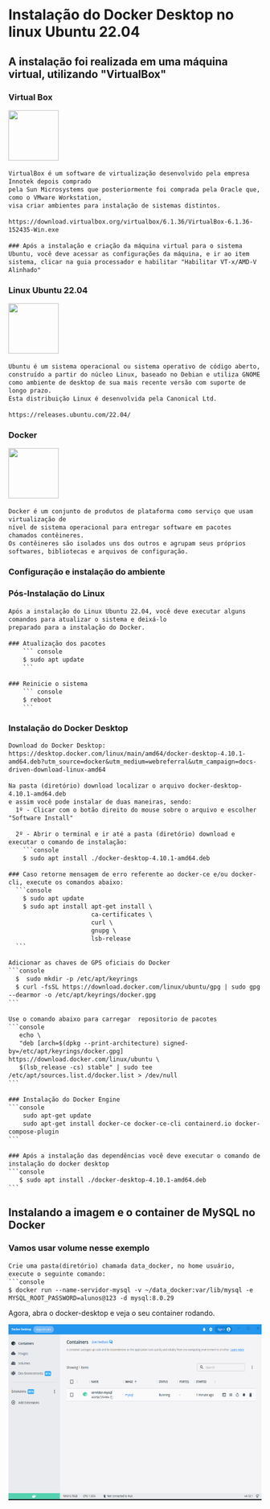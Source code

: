 # Instalação do Docker Desktop no linux Ubuntu 22.04
## A instalação foi realizada em uma máquina virtual, utilizando "VirtualBox"
### Virtual Box
<img width="100" height="100" src="https://insmac.org/uploads/posts/2019-07/1563292787_virtualbox.png">

    VirtualBox é um software de virtualização desenvolvido pela empresa Innotek depois comprado 
    pela Sun Microsystems que posteriormente foi comprada pela Oracle que, como o VMware Workstation, 
    visa criar ambientes para instalação de sistemas distintos.

    https://download.virtualbox.org/virtualbox/6.1.36/VirtualBox-6.1.36-152435-Win.exe   

    ### Após a instalação e criação da máquina virtual para o sistema  Ubuntu, você deve acessar as configurações da máquina, e ir ao item sistema, clicar na guia processador e habilitar "Habilitar VT-x/AMD-V Alinhado"

### Linux Ubuntu 22.04
  <img width="100" height="100" src="https://cdn2.iconfinder.com/data/icons/metro-uinvert-dock/256/OS_Ubuntu.png">

    Ubuntu é um sistema operacional ou sistema operativo de código aberto, 
    construído a partir do núcleo Linux, baseado no Debian e utiliza GNOME 
    como ambiente de desktop de sua mais recente versão com suporte de longo prazo. 
    Esta distribuição Linux é desenvolvida pela Canonical Ltd.

    https://releases.ubuntu.com/22.04/

### Docker
<img width="100" height="100" src="https://miro.medium.com/max/512/1*Q2rRlwqv-tDfZ6QXmJqMuQ.png">

    Docker é um conjunto de produtos de plataforma como serviço que usam virtualização de
    nível de sistema operacional para entregar software em pacotes chamados contêineres. 
    Os contêineres são isolados uns dos outros e agrupam seus próprios softwares, bibliotecas e arquivos de configuração.

### Configuração e instalação do ambiente

### Pós-Instalação do Linux

    Após a instalação do Linux Ubuntu 22.04, você deve executar alguns comandos para atualizar o sistema e deixá-lo 
    preparado para a instalação do Docker.

    ### Atualização dos pacotes
        ``` console
        $ sudo apt update
        ```

    ### Reinicie o sistema 
        ``` console
        $ reboot
        ```

### Instalação do Docker Desktop

    Download do Docker Desktop:
    https://desktop.docker.com/linux/main/amd64/docker-desktop-4.10.1-amd64.deb?utm_source=docker&utm_medium=webreferral&utm_campaign=docs-driven-download-linux-amd64

    Na pasta (diretório) download localizar o arquivo docker-desktop-4.10.1-amd64.deb
    e assim você pode instalar de duas maneiras, sendo:
      1º - Clicar com o botão direito do mouse sobre o arquivo e escolher "Software Install"

      2º - Abrir o terminal e ir até a pasta (diretório) download e executar o comando de instalação:
        ```console
        $ sudo apt install ./docker-desktop-4.10.1-amd64.deb

    ### Caso retorne mensagem de erro referente ao docker-ce e/ou docker-cli, execute os comandos abaixo:
      ```console
        $ sudo apt update
        $ sudo apt install apt-get install \
                           ca-certificates \
                           curl \
                           gnupg \
                           lsb-release
      ```

    Adicionar as chaves de GPS oficiais do Docker
    ```console 
      $  sudo mkdir -p /etc/apt/keyrings
      $ curl -fsSL https://download.docker.com/linux/ubuntu/gpg | sudo gpg --dearmor -o /etc/apt/keyrings/docker.gpg
    ```

    Use o comando abaixo para carregar  repositorio de pacotes
    ```console
       echo \
       "deb [arch=$(dpkg --print-architecture) signed-by=/etc/apt/keyrings/docker.gpg] https://download.docker.com/linux/ubuntu \
       $(lsb_release -cs) stable" | sudo tee /etc/apt/sources.list.d/docker.list > /dev/null
    ```

    ### Instalação do Docker Engine
    ```console
        sudo apt-get update
        sudo apt-get install docker-ce docker-ce-cli containerd.io docker-compose-plugin 
    ```

    ### Após a instalação das dependências você deve executar o comando de instalação do docker desktop
    ```console
       $ sudo apt install ./docker-desktop-4.10.1-amd64.deb
    ```

## Instalando a imagem e o container de MySQL no Docker
### Vamos usar volume nesse exemplo
    Crie uma pasta(diretório) chamada data_docker, no home usuário, execute o seguinte comando:
    ```console
    $ docker run --name-servidor-mysql -v ~/data_docker:var/lib/mysql -e MYSQL_ROOT_PASSWORD=alunos@123 -d mysql:8.0.29

Agora, abra o docker-desktop e veja o seu container rodando.

<div align="center">

<img src="dockerdesktop.png" width="650" height="350"/> 

</div>
